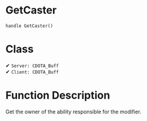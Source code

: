 # GetCaster
```
handle GetCaster()
```
# Class
✔ `Server: CDOTA_Buff`  
✔ `Client: CDOTA_Buff`  

# Function Description
Get the owner of the ability responsible for the modifier.
